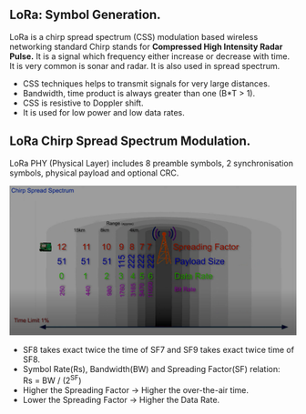 ## LoRa: Symbol Generation. 
LoRa is a chirp spread spectrum (CSS) modulation based wireless networking standard
Chirp stands for **Compressed High Intensity Radar Pulse.** It is a signal which frequency either increase or decrease with time. It is very common is sonar and radar. It is also used in spread spectrum.  

+ CSS techniques helps to transmit signals for very large distances.   
+ Bandwidth, time product is always greater than one (B*T > 1).  
+ CSS is resistive to Doppler shift. 
+ It is used for low power and low data rates.

## LoRa Chirp Spread Spectrum Modulation. 

LoRa PHY (Physical Layer) includes 8 preamble symbols, 2 synchronisation symbols, physical payload and optional CRC.

![Tux, the Linux mascot](/img/chirp-spread-spectr.png)

 + SF8 takes exact twice the time of SF7 and SF9 takes exact twice time of SF8.  
 + Symbol Rate(Rs), Bandwidth(BW) and Spreading Factor(SF) relation:  
    Rs = BW / (2<sup>SF</sup>)  
 + Higher the Spreading Factor -> Higher the over-the-air time.
 + Lower the Spreading Factor ->  Higher the Data Rate. 
